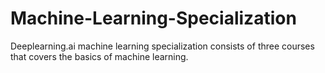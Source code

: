 # Machine-Learning-Specialization
Deeplearning.ai machine learning specialization consists of three courses that covers the basics of machine learning. 
